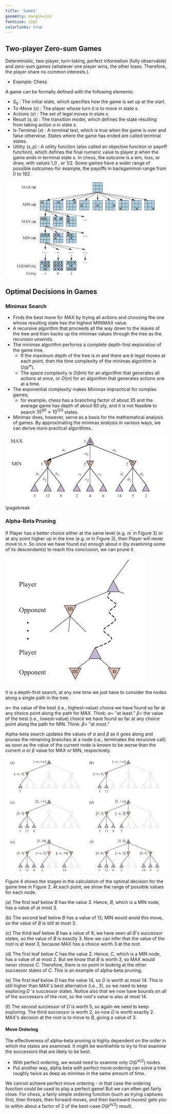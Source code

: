 ```yaml
---
title: 'Games'
geometry: margin=1in
fontsize: 12pt
colorlinks: true
---
```


## Two-player Zero-sum Games

Deterministic, two-player, turn-taking, perfect information (fully observable) and zero-sum games (whatever one player wins, the other loses. Therefore, the player share no common interests.).

- Example: Chess

A game can be formally defined with the following elements:

- $S_0$ : The initial state, which specifies how the game is set up at the start.
- To-Move $(s)$ : The player whose turn it is to move in state $s$.
- Actions $(s)$ : The set of legal moves in state $s$.
- Result $(s, a)$ : The transition model, which defines the state resulting from taking action $a$ in state $s$.
- Is-Terminal $(s)$ : A terminal test, which is true when the game is over and false otherwise. States where the game has ended are called terminal states.
- Utility $(s, p)$ : A utility function (also called an objective function or payoff function), which defines the final numeric value to player $p$ when the game ends in terminal state $s$. In chess, the outcome is a win, loss, or draw, with values 1,0 , or $1 / 2 .$ Some games have a wider range of possible outcomes-for example, the payoffs in backgammon range from 0 to 192.

![Game Tree](imgs/gametree.png)

## Optimal Decisions in Games

### Minimax Search

- Finds the best move for MAX by trying all actions and choosing the one whose resulting state has the highest MINIMAX value.
- A recursive algorithm that proceeds all the way down to the leaves of the tree and then backs up the minimax values through the tree as the recursion unwinds.
- The minimax algorithm performs a complete depth-first exploration of the game tree.
  - If the maximum depth of the tree is $m$ and there are $b$ legal moves at each point, then the time complexity of the minimax algorithm is $O\left(b^m\right)$.
  - The space complexity is $O(b m)$ for an algorithm that generates all actions at once, or $O(m)$ for an algorithm that generates actions one at a time.
- The exponential complexity makes Minimax impractical for complex games;
  - for example, chess has a branching factor of about 35 and the average game has depth of about $80$ ply, and it is not feasible to search $35^{80} \approx 10^{123}$ states.
- Minimax does, however, serve as a basis for the mathematical analysis of games. By approximating the minimax analysis in various ways, we can derive more practical algorithms.

![A two-ply game tree. The $\triangle$ nodes are "MAX nodes," in which it is MAX's turn to move, and the $\nabla$ nodes are "MIN nodes." The terminal nodes show the utility values for MAX; the other nodes are labeled with their minimax values. MAX's best move at the root is $a_1$, because it leads to the state with the highest minimax value, and MIN's best reply is $b_1$, because it leads to the state with the lowest minimax value.](imgs/minimax.png)

\pagebreak

### Alpha-Beta Pruning

If Player has a better choice either at the same level (e.g. $m^{\prime}$ in Figure 3) or at any point higher up in the tree (e.g. $m$ in Figure 3), then Player will never move to $n$. So once we have found out enough about $n$ (by examining some of its descendants) to reach this conclusion, we can prune it.

![The general case for alpha–beta pruning. If $m$ or $m^{\prime}$ is better than $n$ for Player, we will never get to $n$ in play.](imgs/alphabetapruning.png)

It is a depth-first search, at any one time we just have to consider the nodes along a single path in the tree.

$\alpha=$ the value of the best (i.e., highest-value) choice we have found so far at any choice point along the path for MAX. Think: $\alpha=$ "at least."
$\beta=$ the value of the best (i.e., lowest-value) choice we have found so far at any choice point along the path for MIN. Think: $\beta=$ "at most."

Alpha-beta search updates the values of $\alpha$ and $\beta$ as it goes along and prunes the remaining branches at a node (i.e., terminates the recursive call) as soon as the value of the current node is known to be worse than the current $\alpha$ or $\beta$ value for MAX or MIN, respectively.

![Alpha-beta example (see notes for explanation)](imgs/alphabetaexample.png)

Figure 4 shows the stages in the calculation of the optimal decision for the game tree in Figure 2. At each point, we show the range of possible values for each node.

(a) The first leaf below $B$ has the value 3. Hence, $B$, which is a MIN node, has a value of at most 3.

(b) The second leaf below $B$ has a value of 12; MIN would avoid this move, so the value of $B$ is still at most 3.

(c) The third leaf below $B$ has a value of 8; we have seen all $B$'s successor states, so the value of $B$ is exactly 3. Now we can infer that the value of the root is at least 3, because MAX has a choice worth 3 at the root.

(d) The first leaf below $C$ has the value 2. Hence, $C$, which is a MIN node, has a value of at most 2. But we know that $B$ is worth 3, so MAX would never choose $C$. Therefore, there is no point in looking at the other successor states of $C$. This is an example of alpha-beta pruning.

(e) The first leaf below $D$ has the value 14, so $D$ is worth at most 14. This is still higher than MAX's best alternative (i.e., 3), so we need to keep exploring $D$ 's successor states. Notice also that we now have bounds on all of the successors of the root, so the root's value is also at most 14.

(f) The second successor of $D$ is worth 5, so again we need to keep exploring. The third successor is worth 2, so now $D$ is worth exactly 2. MAX's decision at the root is to move to $B$, giving a value of 3.

#### Move Ordering

The effectiveness of alpha–beta pruning is highly dependent on the order in which the states are examined. It might be worthwhile to try to first examine the successors that are likely to be best.

- With perfect ordering, we would need to examine only $O(b^{m/2})$ nodes.
- Put another way, alpha beta with perfect move ordering can solve a tree roughly twice as deep as minimax in the same amount of time.

We cannot achieve perfect move ordering - in that case the ordering function could be used to play a perfect game! But we can often get fairly close. For chess, a fairly simple ordering function (such as trying captures first, then threats, then forward moves, and then backward moves) gets you to within about a factor of 2 of the best-case $O\left(b^{m / 2}\right)$ result.